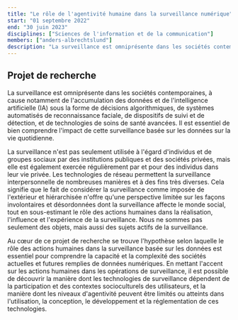 ```yaml
---
title: "Le rôle de l'agentivité humaine dans la surveillance numérique"
start: "01 septembre 2022"
end: "30 juin 2023"
disciplines: ["Sciences de l'information et de la communication"]
members: ["anders-albrechtslund"]
description: "La surveillance est omniprésente dans les sociétés contemporaines, à cause notamment de l'accumulation des données et de l'intelligence artificielle (IA) sous la forme de décisions algorithmiques, de systèmes automatisés de reconnaissance faciale, de dispositifs de suivi et de détection, et de technologies de soins de santé avancées."
---
```


## Projet de recherche

La surveillance est omniprésente dans les sociétés contemporaines, à cause notamment de l'accumulation des données et de l'intelligence artificielle (IA) sous la forme de décisions algorithmiques, de systèmes automatisés de reconnaissance faciale, de dispositifs de suivi et de détection, et de technologies de soins de santé avancées. Il est essentiel de bien comprendre l'impact de cette surveillance basée sur les données sur la vie quotidienne.

La surveillance n'est pas seulement utilisée à l'égard d'individus et de groupes sociaux par des institutions publiques et des sociétés privées, mais elle est également exercée régulièrement par et pour des individus dans leur vie privée. Les technologies de réseau permettent la surveillance interpersonnelle de nombreuses manières et à des fins très diverses. Cela signifie que le fait de considérer la surveillance comme imposée de l'extérieur et hiérarchisée n'offre qu'une perspective limitée sur les façons involontaires et désordonnées dont la surveillance affecte le monde social, tout en sous-estimant le rôle des actions humaines dans la réalisation, l'influence et l'expérience de la surveillance. Nous ne sommes pas seulement des objets, mais aussi des sujets actifs de la surveillance.

Au cœur de ce projet de recherche se trouve l'hypothèse selon laquelle le rôle des actions humaines dans la surveillance basée sur les données est essentiel pour comprendre la capacité et la complexité des sociétés actuelles et futures remplies de données numériques. En mettant l'accent sur les actions humaines dans les opérations de surveillance, il est possible de découvrir la manière dont les technologies de surveillance dépendent de la participation et des contextes socioculturels des utilisateurs, et la manière dont les niveaux d'agentivité peuvent être limités ou atteints dans l'utilisation, la conception, le développement et la réglementation de ces technologies.
